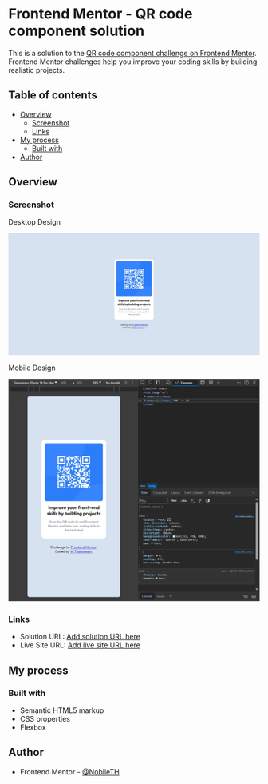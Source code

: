 # Frontend Mentor - QR code component solution

This is a solution to the [QR code component challenge on Frontend Mentor](https://www.frontendmentor.io/challenges/qr-code-component-iux_sIO_H). Frontend Mentor challenges help you improve your coding skills by building realistic projects.

## Table of contents

- [Overview](#overview)
  - [Screenshot](#screenshot)
  - [Links](#links)
- [My process](#my-process)
  - [Built with](#built-with)
- [Author](#author)

## Overview

### Screenshot

Desktop Design

![desktop-design](./design/desktop-design.jpeg)

Mobile Design

![mobile-design](./design/mobile-design.png)

### Links

- Solution URL: [Add solution URL here](https://www.frontendmentor.io/solutions/qr-code-component-using-css-basic-and-flex-tDfqGTPKdU)
- Live Site URL: [Add live site URL here](https://nobileth.github.io/QR-code-component-using-Css-Flex/)

## My process

### Built with

- Semantic HTML5 markup
- CSS properties
- Flexbox

## Author

- Frontend Mentor - [@NobileTH](https://www.frontendmentor.io/profile/NobileTH)
